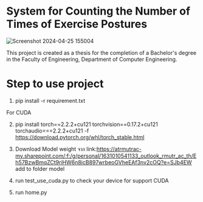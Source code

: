 # System for Counting the Number of Times of Exercise Postures
![Screenshot 2024-04-25 155004](https://github.com/MeBruce/The-System-Helps-Count-the-Number-of-Exercise-Postures/assets/86824250/3e9df8c4-1a9a-4a7d-bfb2-557a01386e0b)

This project is created as a thesis for the completion of a Bachelor's degree in the Faculty of Engineering, Department of Computer Engineering.

# Step to use project

  1. pip install -r requirement.txt

For CUDA
  
  2. pip install torch==2.2.2+cu121 torchvision==0.17.2+cu121 torchaudio===2.2.2+cu121 -f https://download.pytorch.org/whl/torch_stable.html

  3. Download Model weight จาก link:https://atrmutrac-my.sharepoint.com/:f:/g/personal/1631010541133_outlook_rmutr_ac_th/Eh57BzwBmqZCt9riHW6n8icB897wrbeoGVheEAf3nv2cOQ?e=SJb4EW 
 add to folder model
  
  4. run test_use_cuda.py to check your device for support CUDA 
  
  5. run home.py

